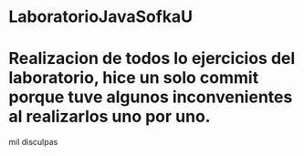 # LaboratorioJavaSofkaU

# Realizacion de todos lo ejercicios del laboratorio, hice un solo commit porque tuve algunos inconvenientes al realizarlos uno por uno.
mil disculpas
